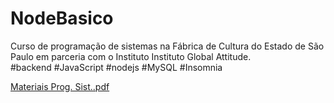 # NodeBasico
Curso de programação de sistemas na Fábrica de Cultura do Estado de São Paulo em parceria com o Instituto Instituto Global Attitude.  
#backend #JavaScript #nodejs #MySQL #Insomnia  
  
  
  
[Materiais Prog. Sist..pdf](https://github.com/Irart/NodeBasico/files/9136447/Materiais.Prog.Sist.pdf)
